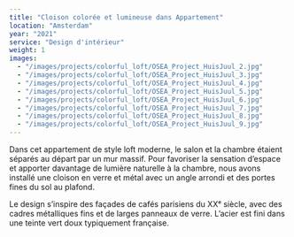 ```yaml
---
title: "Cloison colorée et lumineuse dans Appartement"
location: "Amsterdam"
year: "2021"
service: "Design d'intérieur"
weight: 1
images:
  - "/images/projects/colorful_loft/OSEA_Project_HuisJuul_2.jpg"
  - "/images/projects/colorful_loft/OSEA_Project_HuisJuul_3.jpg"
  - "/images/projects/colorful_loft/OSEA_Project_HuisJuul_4.jpg"
  - "/images/projects/colorful_loft/OSEA_Project_HuisJuul_5.jpg"
  - "/images/projects/colorful_loft/OSEA_Project_HuisJuul_6.jpg"
  - "/images/projects/colorful_loft/OSEA_Project_HuisJuul_7.jpg"
  - "/images/projects/colorful_loft/OSEA_Project_HuisJuul_8.jpg"
  - "/images/projects/colorful_loft/OSEA_Project_HuisJuul_9.jpg"
---
```


Dans cet appartement de style loft moderne, le salon et la chambre étaient séparés au départ par un mur massif. Pour favoriser la sensation d’espace et apporter davantage de lumière naturelle à la chambre, nous avons installé une cloison en verre et métal avec un angle arrondi et des portes fines du sol au plafond.

Le design s’inspire des façades de cafés parisiens du XXᵉ siècle, avec des cadres métalliques fins et de larges panneaux de verre. L’acier est fini dans une teinte vert doux typiquement française.
